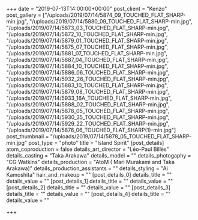 +++
date = "2019-07-13T14:00:00+00:00"
post_client = "Kenzo"
post_gallery = ["/uploads/2019/07/14/5874_09_TOUCHED_FLAT_SHARP-min.jpg", "/uploads/2019/07/14/5880_09_TOUCHED_FLAT_SHARP-min.jpg", "/uploads/2019/07/14/5873_03_TOUCHED_FLAT_SHARP-min.jpg", "/uploads/2019/07/14/5872_10_TOUCHED_FLAT_SHARP-min.jpg", "/uploads/2019/07/14/5879_01_TOUCHED_FLAT_SHARP-min.jpg", "/uploads/2019/07/14/5875_07_TOUCHED_FLAT_SHARP-min.jpg", "/uploads/2019/07/14/5881_07_TOUCHED_FLAT_SHARP-min.jpg", "/uploads/2019/07/14/5887_04_TOUCHED_FLAT_SHARP-min.jpg", "/uploads/2019/07/14/5884_10_TOUCHED_FLAT_SHARP-min.jpg", "/uploads/2019/07/14/5886_06_TOUCHED_FLAT_SHARP-min.jpg", "/uploads/2019/07/14/5932_26_TOUCHED_FLAT_SHARP-min.jpg", "/uploads/2019/07/14/5883_10_TOUCHED_FLAT_SHARP-min.jpg", "/uploads/2019/07/14/5879_08_TOUCHED_FLAT_SHARP-min.jpg", "/uploads/2019/07/14/5933_16A_TOUCHED_FLAT_SHARP-min.jpg", "/uploads/2019/07/14/5888_02_TOUCHED_FLAT_SHARP-min.jpg", "/uploads/2019/07/14/5878_05_TOUCHED_FLAT_SHARP-min.jpg", "/uploads/2019/07/14/5930_35_TOUCHED_FLAT_SHARP-min.jpg", "/uploads/2019/07/14/5929_22_TOUCHED_FLAT_SHARP-min.jpg", "/uploads/2019/07/14/5876_06_TOUCHED_FLAT_SHARP(1)-min.jpg"]
post_thumbnail = "/uploads/2019/07/14/5878_05_TOUCHED_FLAT_SHARP-min.jpg"
post_type = "photo"
title = "Island Spirit"
[post_details]
atom_coproduction = false
details_art_director = "Léo-Paul Billès"
details_casting = "Taka Arakawa"
details_model = ""
details_photogaphy = "CG Watkins"
details_production = "AtoM ( Mari Murakami and Taka Arakawa)"
details_production_assistants = ""
details_styling = "Ai Kamoshita"
hair_and_makeup = ""
[post_details_0]
details_title = ""
details_value = ""
[post_details_1]
details_title = ""
details_value = ""
[post_details_2]
details_title = ""
details_value = ""
[post_details_3]
details_title = ""
details_value = ""
[post_details_4]
details_title = ""
details_value = ""

+++
